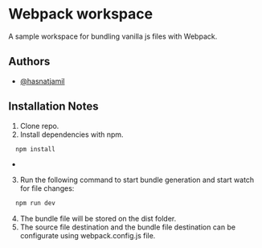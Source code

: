 # Webpack workspace

A sample workspace for bundling vanilla js files with Webpack.

## Authors

- [@hasnatjamil](https://www.github.com/jamil2018)

## Installation Notes

1. Clone repo.
2. Install dependencies with npm.

```bash
  npm install
```

-

3. Run the following command to start bundle generation and start watch for file changes:

```bash
  npm run dev
```

4. The bundle file will be stored on the dist folder.
5. The source file destination and the bundle file destination can be configurate using webpack.config.js file.
